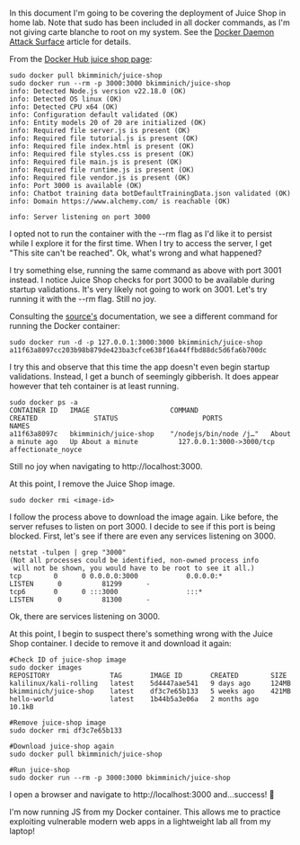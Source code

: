 In this document I'm going to be covering the deployment of Juice Shop in home lab. Note that sudo has been included in all docker commands, as I'm not giving carte blanche to root on my system. See the <a href="https://docs.docker.com/engine/security/#docker-daemon-attack-surface">Docker Daemon Attack Surface</a> article for details.

From the <a href="https://hub.docker.com/r/bkimminich/juice-shop#setup">Docker Hub juice shop page</a>:

```
sudo docker pull bkimminich/juice-shop
sudo docker run --rm -p 3000:3000 bkimminich/juice-shop
info: Detected Node.js version v22.18.0 (OK)
info: Detected OS linux (OK)
info: Detected CPU x64 (OK)
info: Configuration default validated (OK)
info: Entity models 20 of 20 are initialized (OK)
info: Required file server.js is present (OK)
info: Required file tutorial.js is present (OK)
info: Required file index.html is present (OK)
info: Required file styles.css is present (OK)
info: Required file main.js is present (OK)
info: Required file runtime.js is present (OK)
info: Required file vendor.js is present (OK)
info: Port 3000 is available (OK)
info: Chatbot training data botDefaultTrainingData.json validated (OK)
info: Domain https://www.alchemy.com/ is reachable (OK)

info: Server listening on port 3000
```
I opted not to run the container with the --rm flag as I'd like it to persist while I explore it for the first time. When I try to access the server, I get "This site can't be reached". Ok, what's wrong and what happened?

I try something else, running the same command as above with port 3001 instead. I notice Juice Shop checks for port 3000 to be available during startup validations. It's very likely not going to work on 3001. Let's try running it with the --rm flag. Still no joy.


Consulting the <a href="https://pwning.owasp-juice.shop/companion-guide/latest/part1/running.html">source's</a> documentation, we see a different command for running the Docker container:

```
sudo docker run -d -p 127.0.0.1:3000:3000 bkimminich/juice-shop
a11f63a8097cc203b98b879de423ba3cfce638f16a44ffbd88dc5d6fa6b700dc
```

I try this and observe that this time the app doesn't even begin startup validations. Instead, I get a bunch of seemingly gibberish. It does appear however that teh container is at least running. 

```
sudo docker ps -a
CONTAINER ID   IMAGE                    COMMAND                  CREATED              STATUS                     PORTS                      NAMES
a11f63a8097c   bkimminich/juice-shop    "/nodejs/bin/node /j…"   About a minute ago   Up About a minute          127.0.0.1:3000->3000/tcp   affectionate_noyce
```
Still no joy when navigating to http://localhost:3000.

At this point, I remove the Juice Shop image.

```
sudo docker rmi <image-id>
```

I follow the process above to download the image again. Like before, the server refuses to listen on port 3000. I decide to see if this port is being blocked. First, let's see if there are even any services listening on 3000.

```
netstat -tulpen | grep "3000"
(Not all processes could be identified, non-owned process info
 will not be shown, you would have to be root to see it all.)
tcp        0      0 0.0.0.0:3000            0.0.0.0:*               LISTEN      0          81299      -                   
tcp6       0      0 :::3000                 :::*                    LISTEN      0          81300      -
```

Ok, there are services listening on 3000. 

At this point, I begin to suspect there's something wrong with the Juice Shop container. I decide to remove it and download it again:

```
#Check ID of juice-shop image
sudo docker images
REPOSITORY               TAG       IMAGE ID       CREATED        SIZE
kalilinux/kali-rolling   latest    5d4447aae541   9 days ago     124MB
bkimminich/juice-shop    latest    df3c7e65b133   5 weeks ago    421MB
hello-world              latest    1b44b5a3e06a   2 months ago   10.1kB

#Remove juice-shop image
sudo docker rmi df3c7e65b133

#Download juice-shop again
sudo docker pull bkimminich/juice-shop

#Run juice-shop
sudo docker run --rm -p 3000:3000 bkimminich/juice-shop
```

I open a browser and navigate to http://localhost:3000 and...success! 🎉

I'm now running JS from my Docker container. This allows me to practice exploiting vulnerable modern web apps in a lightweight lab all from my laptop!





